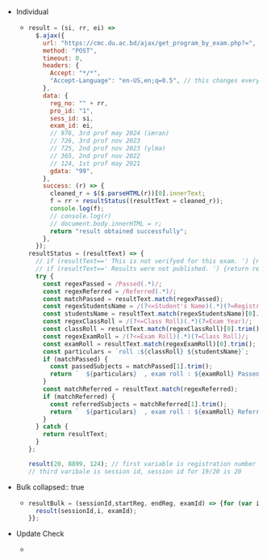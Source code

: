 - Individual
	- ```javascript
	  result = (si, rr, ei) =>
	    $.ajax({
	      url: "https://cmc.du.ac.bd/ajax/get_program_by_exam.php?=",
	      method: "POST",
	      timeout: 0,
	      headers: {
	        Accept: "*/*",
	        "Accept-Language": "en-US,en;q=0.5", // this changes every time
	      },
	      data: {
	        reg_no: "" + rr,
	        pro_id: "1",
	        sess_id: si,
	        exam_id: ei,
	        // 976, 3rd prof may 2024 (imran)
	        // 726, 3rd prof nov 2023
	        // 725, 2nd prof nov 2023 (ylma)
	        // 365, 2nd prof nov 2022
	        // 124, 1st prof may 2021
	        gdata: "99",
	      },
	      success: (r) => {
	        cleaned_r = $($.parseHTML(r))[0].innerText;
	        f = rr + resultStatus((resultText = cleaned_r));
	        console.log(f);
	        // console.log(r)
	        // document.body.innerHTML = r;
	        return "result obtained successfully";
	      },
	    });
	  resultStatus = (resultText) => {
	    // if (resultText==' This is not verifyed for this exam. ') {return resultText};
	    // if (resultText==' Results were not published. ') {return resultText};
	    try {
	      const regexPassed = /Passed(.*)/;
	      const regexReferred = /Referred(.*)/;
	      const matchPassed = resultText.match(regexPassed);
	      const regexStudentsName = /(?<=Student's Name)(.*)(?=Registration)/;
	      const studentsName = resultText.match(regexStudentsName)[0].trim();
	      const regexClassRoll = /(?<=Class Roll)(.*)(?=Exam Year)/;
	      const classRoll = resultText.match(regexClassRoll)[0].trim();
	      const regexExamRoll = /(?<=Exam Roll)(.*)(?=Class Roll)/;
	      const examRoll = resultText.match(regexExamRoll)[0].trim();
	      const particulars = `roll :${classRoll} ${studentsName}`;
	      if (matchPassed) {
	        const passedSubjects = matchPassed[1].trim();
	        return `  ${particulars}  , exam roll : ${examRoll} Passed ${passedSubjects}`;
	      }
	      const matchReferred = resultText.match(regexReferred);
	      if (matchReferred) {
	        const referredSubjects = matchReferred[1].trim();
	        return `  ${particulars}  , exam roll : ${examRoll} Referred: ${referredSubjects}`;
	      }
	    } catch {
	      return resultText;
	    }
	  };
	  
	  result(20, 8899, 124); // first variable is registration number and second variable is exam id
	  // third varibale is session id, session id for 19/20 is 20
	  ```
- Bulk
  collapsed:: true
	- ```javascript
	  resultBulk = (sessionId,startReg, endReg, examId) => {for (var i = startReg; i < endReg; i++) {
	    result(sessionId,i, examId);
	  }};
	  ```
- Update Check
	- ```javascript
	  ```